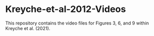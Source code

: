 # Kreyche-et-al-2012-Videos
This repository contains the video files for Figures 3, 6, and 9 within Kreyche et al. (2021).
